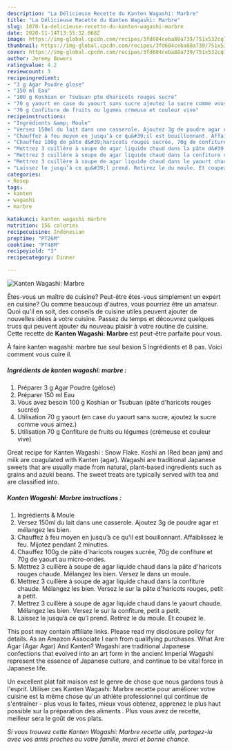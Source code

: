 ```yaml
---
description: "La Délicieuse Recette du Kanten Wagashi: Marbre"
title: "La Délicieuse Recette du Kanten Wagashi: Marbre"
slug: 1070-la-delicieuse-recette-du-kanten-wagashi-marbre
date: 2020-11-14T13:55:32.068Z
image: https://img-global.cpcdn.com/recipes/3fd604ceba88a739/751x532cq70/kanten-wagashi-marbre-photo-principale-de-la-recette.jpg
thumbnail: https://img-global.cpcdn.com/recipes/3fd604ceba88a739/751x532cq70/kanten-wagashi-marbre-photo-principale-de-la-recette.jpg
cover: https://img-global.cpcdn.com/recipes/3fd604ceba88a739/751x532cq70/kanten-wagashi-marbre-photo-principale-de-la-recette.jpg
author: Jeremy Bowers
ratingvalue: 4.2
reviewcount: 3
recipeingredient:
- "3 g Agar Poudre glose"
- "150 ml Eau"
- "100 g Koshian or Tsubuan pte dharicots rouges sucre"
- "70 g yaourt en case du yaourt sans sucre ajoutez la sucre comme vous aimez"
- "70 g Confiture de fruits ou lgumes crmeuse et couleur vive"
recipeinstructions:
- "Ingrédients &amp; Moule"
- "Versez 150ml du lait dans une casserole. Ajoutez 3g de poudre agar et mélangez les bien."
- "Chauffez à feu moyen en jusqu’à ce qu&#39;il est bouillonnant. Affaiblissez le feu. Mijotez pendant 2 minuties."
- "Chauffez 100g de pâte d&#39;haricots rouges sucrée, 70g de confiture et 70g de yaourt au micro-ondes."
- "Mettrez 3 cuillère à soupe de agar liquide chaud dans la pâte d&#39;haricots rouges chaude. Mélangez les bien. Versez le dans un moule."
- "Mettrez 3 cuillère à soupe de agar liquide chaud dans la confiture chaude. Mélangez les bien. Versez le sur la pâte d&#39;haricots rouges, petit a petit."
- "Mettrez 3 cuillère à soupe de agar liquide chaud dans le yaourt chaude. Mélangez les bien. Versez le sur la confiture, petit a petit."
- "Laissez le jusqu’à ce qu&#39;l prend. Retirez le du moule. Et coupez le."
categories:
- Resep
tags:
- kanten
- wagashi
- marbre

katakunci: kanten wagashi marbre 
nutrition: 156 calories
recipecuisine: Indonesian
preptime: "PT26M"
cooktime: "PT48M"
recipeyield: "3"
recipecategory: Dinner

---
```



![Kanten Wagashi: Marbre](https://img-global.cpcdn.com/recipes/3fd604ceba88a739/751x532cq70/kanten-wagashi-marbre-photo-principale-de-la-recette.jpg)

Êtes-vous un maître de cuisine? Peut-être êtes-vous simplement un expert en cuisine? Ou comme beaucoup d'autres, vous pourriez être un amateur. Quoi qu'il en soit, des conseils de cuisine utiles peuvent ajouter de nouvelles idées à votre cuisine. Passez du temps et découvrez quelques trucs qui peuvent ajouter du nouveau plaisir à votre routine de cuisine. Cette recette de <strong> Kanten Wagashi: Marbre </strong> est peut-être parfaite pour vous.

<!--inarticleads1-->

À faire kanten wagashi: marbre tue seul besion 5 Ingrédients et 8 pas. Voici comment vous cuire il.

##### Ingrédients de kanten wagashi: marbre :

1. Préparer 3 g Agar Poudre (gélose)
1. Préparer 150 ml Eau
1. Vous avez besoin 100 g Koshian or Tsubuan (pâte d&#39;haricots rouges sucrée)
1. Utilisation 70 g yaourt (en case du yaourt sans sucre, ajoutez la sucre comme vous aimez.)
1. Utilisation 70 g Confiture de fruits ou légumes (crémeuse et couleur vive)


Great recipe for Kanten Wagashi : Snow Flake. Koshi an (Red bean jam) and milk are coagulated with Kanten (agar). Wagashi are traditional Japanese sweets that are usually made from natural, plant-based ingredients such as grains and azuki beans. The sweet treats are typically served with tea and are classified into. 

<!--inarticleads2-->

##### Kanten Wagashi: Marbre instructions :

1. Ingrédients &amp; Moule
1. Versez 150ml du lait dans une casserole. Ajoutez 3g de poudre agar et mélangez les bien.
1. Chauffez à feu moyen en jusqu’à ce qu&#39;il est bouillonnant. Affaiblissez le feu. Mijotez pendant 2 minuties.
1. Chauffez 100g de pâte d&#39;haricots rouges sucrée, 70g de confiture et 70g de yaourt au micro-ondes.
1. Mettrez 3 cuillère à soupe de agar liquide chaud dans la pâte d&#39;haricots rouges chaude. Mélangez les bien. Versez le dans un moule.
1. Mettrez 3 cuillère à soupe de agar liquide chaud dans la confiture chaude. Mélangez les bien. Versez le sur la pâte d&#39;haricots rouges, petit a petit.
1. Mettrez 3 cuillère à soupe de agar liquide chaud dans le yaourt chaude. Mélangez les bien. Versez le sur la confiture, petit a petit.
1. Laissez le jusqu’à ce qu&#39;l prend. Retirez le du moule. Et coupez le.


This post may contain affiliate links. Please read my disclosure policy for details. As an Amazon Associate I earn from qualifying purchases. What Are Agar (Agar Agar) And Kanten? Wagashi are traditional Japanese confections that evolved into an art form in the ancient Imperial Wagashi represent the essence of Japanese culture, and continue to be vital force in Japanese life. 

<!--inarticleads1-->

<p>
Un excellent plat fait maison est le genre de chose que nous gardons tous à l'esprit. Utiliser ces Kanten Wagashi: Marbre recette pour améliorer votre cuisine est la même chose qu'un athlète professionnel qui continue de s'entraîner - plus vous le faites, mieux vous obtenez, apprenez le plus haut possible sur la préparation des aliments . Plus vous avez de recette, meilleur sera le goût de vos plats.
</p>

<p>
<i>Si vous trouvez cette Kanten Wagashi: Marbre recette utile, partagez-la avec vos amis proches ou votre famille, merci et bonne chance.</i>
</p>

